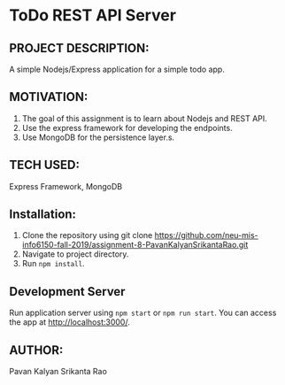 # ToDo REST API Server

## PROJECT DESCRIPTION:
A simple Nodejs/Express application for a simple todo app.

## MOTIVATION:
1. The goal of this assignment is to learn about Nodejs and REST API.
2. Use the express framework for developing the endpoints.
3. Use MongoDB for the persistence layer.s.

## TECH USED:
Express Framework, MongoDB 

## Installation:
1. Clone the repository using git clone https://github.com/neu-mis-info6150-fall-2019/assignment-8-PavanKalyanSrikantaRao.git
2. Navigate to project directory.
3. Run `npm install`.

## Development Server
Run application server using `npm start` or `npm run start`.
You can access the app at [http://localhost:3000/](http://localhost:3000/).

## AUTHOR:
Pavan Kalyan Srikanta Rao
